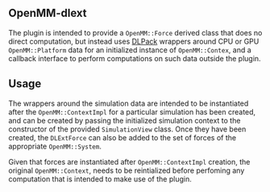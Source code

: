 OpenMM-dlext
------------

The plugin is intended to provide a `OpenMM::Force` derived class that does no direct
computation, but instead uses [DLPack](https://github.com/dmlc/dlpack) wrappers around CPU
or GPU `OpenMM::Platform` data for an initialized instance of `OpenMM::Contex`, and a
callback interface to perform computations on such data outside the plugin.

## Usage

The wrappers around the simulation data are intended to be instantiated after the
`OpenMM::ContextImpl` for a particular simulation has been created, and can be created by
passing the initialized simulation context to the constructor of the provided
`SimulationView` class. Once they have been created, the `DLExtForce` can also be added to
the set of forces of the appropriate `OpenMM::System`.

Given that forces are instantiated after `OpenMM::ContextImpl` creation, the original
`OpenMM::Context`, needs to be reintialized before perfoming any computation that is
intended to make use of the plugin.
